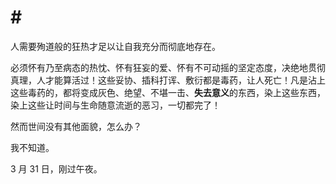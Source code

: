 # \#

人需要殉道般的狂热才足以让自我充分而彻底地存在。

必须怀有乃至病态的热忱、怀有狂妄的爱、怀有不可动摇的坚定态度，决绝地贯彻真理，人才能算活过！这些妥协、插科打诨、敷衍都是毒药，让人死亡！凡是沾上这些毒药的，都将变成灰色、绝望、不堪一击、**失去意义**的东西，染上这些东西，染上这些让时间与生命随意流逝的恶习，一切都完了！

然而世间没有其他面貌，怎么办？

我不知道。

3 月 31 日，刚过午夜。
